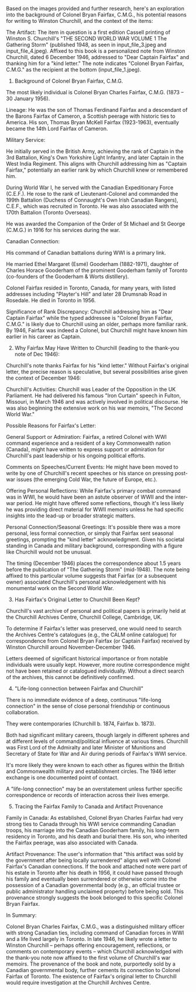 Based on the images provided and further research, here's an exploration into the background of Colonel Bryan Fairfax, C.M.G., his potential reasons for writing to Winston Churchill, and the context of the items:

The Artifact:
The item in question is a first edition Cassell printing of Winston S. Churchill's "THE SECOND WORLD WAR VOLUME 1 The Gathering Storm" (published 1948, as seen in input_file_3.jpeg and input_file_4.jpeg). Affixed to this book is a personalized note from Winston Churchill, dated 6 December 1946, addressed to "Dear Captain Fairfax" and thanking him for a "kind letter." The note indicates "Colonel Bryan Fairfax, C.M.G." as the recipient at the bottom (input_file_1.jpeg).

1. Background of Colonel Bryan Fairfax, C.M.G.

The most likely individual is Colonel Bryan Charles Fairfax, C.M.G. (1873 – 30 January 1956).

Lineage: He was the son of Thomas Ferdinand Fairfax and a descendant of the Barons Fairfax of Cameron, a Scottish peerage with historic ties to America. His son, Thomas Bryan McKell Fairfax (1923-1963), eventually became the 14th Lord Fairfax of Cameron.

Military Service:

He initially served in the British Army, achieving the rank of Captain in the 3rd Battalion, King's Own Yorkshire Light Infantry, and later Captain in the West India Regiment. This aligns with Churchill addressing him as "Captain Fairfax," potentially an earlier rank by which Churchill knew or remembered him.

During World War I, he served with the Canadian Expeditionary Force (C.E.F.). He rose to the rank of Lieutenant-Colonel and commanded the 199th Battalion (Duchess of Connaught's Own Irish Canadian Rangers), C.E.F., which was recruited in Toronto. He was also associated with the 170th Battalion (Toronto Overseas).

He was awarded the Companion of the Order of St Michael and St George (C.M.G.) in 1916 for his services during the war.

Canadian Connection:

His command of Canadian battalions during WWI is a primary link.

He married Ethel Margaret (Esmé) Gooderham (1882-1971), daughter of Charles Horace Gooderham of the prominent Gooderham family of Toronto (co-founders of the Gooderham & Worts distillery).

Colonel Fairfax resided in Toronto, Canada, for many years, with listed addresses including "Playter's Hill" and later 28 Drumsnab Road in Rosedale. He died in Toronto in 1956.

Significance of Rank Discrepancy: Churchill addressing him as "Dear Captain Fairfax" while the typed addressee is "Colonel Bryan Fairfax, C.M.G." is likely due to Churchill using an older, perhaps more familiar rank. By 1946, Fairfax was indeed a Colonel, but Churchill might have known him earlier in his career as Captain.

2. Why Fairfax May Have Written to Churchill (leading to the thank-you note of Dec 1946):

Churchill's note thanks Fairfax for his "kind letter." Without Fairfax's original letter, the precise reason is speculative, but several possibilities arise given the context of December 1946:

Churchill's Activities: Churchill was Leader of the Opposition in the UK Parliament. He had delivered his famous "Iron Curtain" speech in Fulton, Missouri, in March 1946 and was actively involved in political discourse. He was also beginning the extensive work on his war memoirs, "The Second World War."

Possible Reasons for Fairfax's Letter:

General Support or Admiration: Fairfax, a retired Colonel with WWI command experience and a resident of a key Commonwealth nation (Canada), might have written to express support or admiration for Churchill's past leadership or his ongoing political efforts.

Comments on Speeches/Current Events: He might have been moved to write by one of Churchill's recent speeches or his stance on pressing post-war issues (the emerging Cold War, the future of Europe, etc.).

Offering Personal Reflections: While Fairfax's primary combat command was in WWI, he would have been an astute observer of WWII and the inter-war period. He might have offered some reflections, though it's less likely he was providing direct material for WWII memoirs unless he had specific insights into the lead-up or broader strategic matters.

Personal Connection/Seasonal Greetings: It's possible there was a more personal, less formal connection, or simply that Fairfax sent seasonal greetings, prompting the "kind letter" acknowledgment. Given his societal standing in Canada and military background, corresponding with a figure like Churchill would not be unusual.

The timing (December 1946) places the correspondence about 1.5 years before the publication of "The Gathering Storm" (mid-1948). The note being affixed to this particular volume suggests that Fairfax (or a subsequent owner) associated Churchill's personal acknowledgement with his monumental work on the Second World War.

3. Has Fairfax's Original Letter to Churchill Been Kept?

Churchill's vast archive of personal and political papers is primarily held at the Churchill Archives Centre, Churchill College, Cambridge, UK.

To determine if Fairfax's letter was preserved, one would need to search the Archives Centre's catalogues (e.g., the CALM online catalogue) for correspondence from Colonel Bryan Fairfax (or Captain Fairfax) received by Winston Churchill around November-December 1946.

Letters deemed of significant historical importance or from notable individuals were usually kept. However, more routine correspondence might not have been retained or catalogued individually. Without a direct search of the archives, this cannot be definitively confirmed.

4. "Life-long connection between Fairfax and Churchill"

There is no immediate evidence of a deep, continuous "life-long connection" in the sense of close personal friendship or continuous collaboration.

They were contemporaries (Churchill b. 1874, Fairfax b. 1873).

Both had significant military careers, though largely in different spheres and at different levels of command/political influence at various times. Churchill was First Lord of the Admiralty and later Minister of Munitions and Secretary of State for War and Air during periods of Fairfax's WWI service.

It's more likely they were known to each other as figures within the British and Commonwealth military and establishment circles. The 1946 letter exchange is one documented point of contact.

A "life-long connection" may be an overstatement unless further specific correspondence or records of interaction across their lives emerge.

5. Tracing the Fairfax Family to Canada and Artifact Provenance

Family in Canada: As established, Colonel Bryan Charles Fairfax had very strong ties to Canada through his WWI service commanding Canadian troops, his marriage into the Canadian Gooderham family, his long-term residency in Toronto, and his death and burial there. His son, who inherited the Fairfax peerage, was also associated with Canada.

Artifact Provenance: The user's information that "this artifact was sold by the government after being locally surrendered" aligns well with Colonel Fairfax's Canadian connections. If the book and attached note were part of his estate in Toronto after his death in 1956, it could have passed through his family and eventually been surrendered or otherwise come into the possession of a Canadian governmental body (e.g., an official trustee or public administrator handling unclaimed property) before being sold. This provenance strongly suggests the book belonged to this specific Colonel Bryan Fairfax.

In Summary:

Colonel Bryan Charles Fairfax, C.M.G., was a distinguished military officer with strong Canadian ties, including command of Canadian forces in WWI and a life lived largely in Toronto. In late 1946, he likely wrote a letter to Winston Churchill – perhaps offering encouragement, reflections, or comments on contemporary events – which Churchill acknowledged with the thank-you note now affixed to the first volume of Churchill's war memoirs. The provenance of the book and note, purportedly sold by a Canadian governmental body, further cements its connection to Colonel Fairfax of Toronto. The existence of Fairfax's original letter to Churchill would require investigation at the Churchill Archives Centre.
